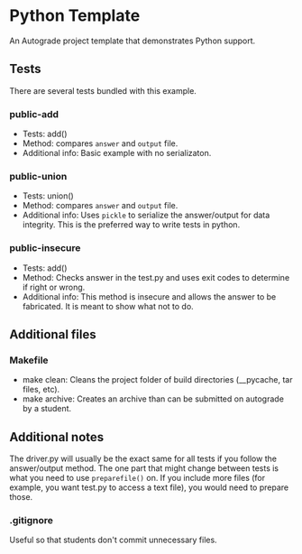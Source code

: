 # Python Template
An Autograde project template that demonstrates Python support.

## Tests
There are several tests bundled with this example.

### public-add
- Tests: add()
- Method: compares `answer` and `output` file.
- Additional info: Basic example with no serializaton.

### public-union
- Tests: union()
- Method: compares `answer` and `output` file.
- Additional info: Uses `pickle` to serialize the answer/output for data integrity. This is the preferred way to write tests in python.

### public-insecure
- Tests: add()
- Method: Checks answer in the test.py and uses exit codes to determine if right or wrong.
- Additional info: This method is insecure and allows the answer to be fabricated. It is meant to show what not to do.

## Additional files
### Makefile
- make clean: Cleans the project folder of build directories (__pycache, tar files, etc).
- make archive: Creates an archive than can be submitted on autograde by a student.

## Additional notes
The driver.py will usually be the exact same for all tests if you follow the answer/output method. The one part that might change between tests is what you need to use `preparefile()` on. If you include more files (for example, you want test.py to access a text file), you would need to prepare those.

### .gitignore
Useful so that students don't commit unnecessary files.